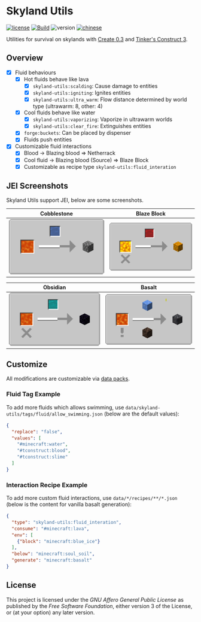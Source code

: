 # Skyland Utils

[![license](https://img.shields.io/badge/License-AGPL--v3.0-blueviolet)](https://www.gnu.org/licenses/agpl-3.0.html)
[![Build](https://github.com/ruifengx/skyland-utils/actions/workflows/gradle.yaml/badge.svg)](https://github.com/ruifengx/skyland-utils/actions/workflows/gradle.yaml)
![version](https://img.shields.io/badge/WIP-0.1-yellow)
[![chinese](https://img.shields.io/badge/README-%E4%B8%AD%E6%96%87%E7%89%88-orange)](README_CN.md)

Utilities for survival on skylands with [Create 0.3](https://github.com/Creators-of-Create/Create)
and [Tinker's Construct 3](https://github.com/SlimeKnights/TinkersConstruct).

## Overview

- [x] Fluid behaviours
    - [x] Hot fluids behave like lava
        - [x] `skyland-utils:scalding`: Cause damage to entities
        - [x] `skyland-utils:igniting`: Ignites entities
        - [x] `skyland-utils:ultra_warm`: Flow distance determined by world type (ultrawarm: 8, other: 4)
    - [x] Cool fluids behave like water
        - [x] `skyland-utils:vaporizing`: Vaporize in ultrawarm worlds
        - [x] `skyland-utils:clear_fire`: Extinguishes entities
    - [x] `forge:buckets`: Can be placed by dispenser
    - [x] Fluids push entities
- [x] Customizable fluid interactions
    - [x] Blood → Blazing blood ⇒ Netherrack
    - [x] Cool fluid → Blazing blood (Source) ⇒ Blaze Block
    - [x] Customizable as recipe type `skyland-utils:fluid_interation`

## JEI Screenshots

Skyland Utils support JEI, below are some screenshots.

| Cobblestone | Blaze Block |
|---|-------|
| ![](screenshots/vanilla_cobblestone.png) | ![](screenshots/custom_blaze_block.png) |

| Obsidian | Basalt |
|---|-------|
| ![](screenshots/vanilla_obsidian.png) | ![](screenshots/vanilla_basalt.png) |

## Customize

All modifications are customizable via [data packs](https://minecraft.fandom.com/wiki/Data_Pack).

### Fluid Tag Example

To add more fluids which allows swimming, use `data/skyland-utils/tags/fluid/allow_swimming.json` (below are the default values):

```json
{
  "replace": "false",
  "values": [
    "#minecraft:water",
    "#tconstruct:blood",
    "#tconstruct:slime"
  ]
}
```

### Interaction Recipe Example

To add more custom fluid interactions, use `data/*/recipes/**/*.json` (below is the content for vanilla basalt generation):

```json
{
  "type": "skyland-utils:fluid_interation",
  "consume": "#minecraft:lava",
  "env": [
    {"block": "minecraft:blue_ice"}
  ],
  "below": "minecraft:soul_soil",
  "generate": "minecraft:basalt"
}
```

## License

This project is licensed under the _GNU Affero General Public License_ as published by the _Free Software Foundation_,
either version 3 of the License, or (at your option) any later version.
